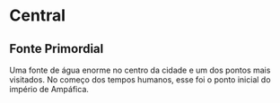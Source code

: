 # Central

## Fonte Primordial

Uma fonte de água enorme no centro da cidade e um dos pontos mais visitados. No começo dos tempos humanos, esse foi o ponto inicial do império de Ampáfica.
